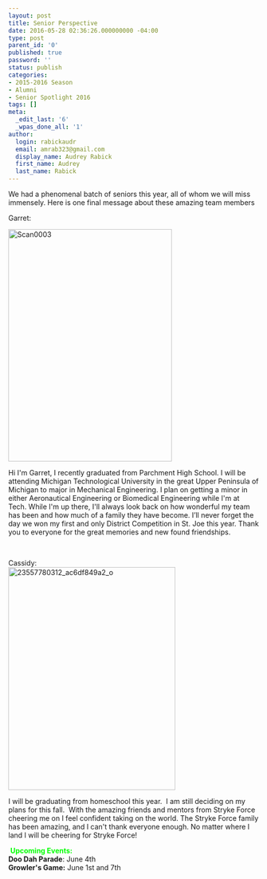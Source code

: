 ```yaml
---
layout: post
title: Senior Perspective
date: 2016-05-28 02:36:26.000000000 -04:00
type: post
parent_id: '0'
published: true
password: ''
status: publish
categories:
- 2015-2016 Season
- Alumni
- Senior Spotlight 2016
tags: []
meta:
  _edit_last: '6'
  _wpas_done_all: '1'
author:
  login: rabickaudr
  email: amrab323@gmail.com
  display_name: Audrey Rabick
  first_name: Audrey
  last_name: Rabick
---
```

<p>We had a phenomenal batch of seniors this year, all of whom we will miss immensely. Here is one final message about these amazing team members</p>
<p>Garret:</p>
<p><a href="http://strykeforce.org/wp-content/uploads/2016/05/Scan0003.jpg"><img class="wp-image-3891 aligncenter" src="{{ site.baseurl }}/assets/images/Scan0003.jpg" alt="Scan0003" width="328" height="466" /></a></p>
<p>Hi I'm Garret, I recently graduated from Parchment High School. I will be attending Michigan Technological University in the great Upper Peninsula of Michigan to major in Mechanical Engineering. I plan on getting a minor in either Aeronautical Engineering or Biomedical Engineering while I'm at Tech. While I'm up there, I'll always look back on how wonderful my team has been and how much of a family they have become. I’ll never forget the day we won my first and only District Competition in St. Joe this year. Thank you to everyone for the great memories and new found friendships.</p>
<p>&nbsp;</p>
<div dir="ltr">Cassidy:</div>
<div dir="ltr"><a href="http://strykeforce.org/wp-content/uploads/2016/05/23557780312_ac6df849a2_o.jpg"><img class="wp-image-3893 aligncenter" src="{{ site.baseurl }}/assets/images/23557780312_ac6df849a2_o.jpg" alt="23557780312_ac6df849a2_o" width="335" height="447" /></a></div>
<div dir="ltr">
<div dir="ltr"></div>
<p dir="ltr">I will be graduating from homeschool this year.  I am still deciding on my plans for this fall.  With the amazing friends and mentors from Stryke Force cheering me on I feel confident taking on the world. The Stryke Force family has been amazing, and I can't thank everyone enough. No matter where I land I will be cheering for Stryke Force!</p>
</div>
<div dir="ltr"></div>
<div dir="ltr"><span style="color: #00ff00;"> <strong>Upcoming Events:</strong></span></div>
<div dir="ltr"><strong>Doo Dah Parade</strong>: June 4th</div>
<div dir="ltr"><strong>Growler's Game:</strong> June 1st and 7th</div>
